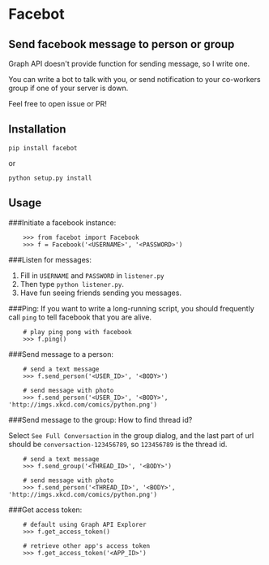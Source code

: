 Facebot
=======

Send facebook message to person or group
----------------------------------------
Graph API doesn't provide function for sending message, so I write one.

You can write a bot to talk with you, or send notification to your co-workers group if one of your server is down.

Feel free to open issue or PR!

Installation
------------
`pip install facebot`

or

`python setup.py install`

Usage
-----
###Initiate a facebook instance:
```
	>>> from facebot import Facebook
	>>> f = Facebook('<USERNAME>', '<PASSWORD>')
```

###Listen for messages:
1. Fill in `USERNAME` and `PASSWORD` in `listener.py`
2. Then type `python listener.py`.
3. Have fun seeing friends sending you messages.

###Ping:
If you want to write a long-running script,
you should frequently call `ping` to tell facebook that you are alive.
```
	# play ping pong with facebook
	>>> f.ping()
```

###Send message to a person:
```
	# send a text message
	>>> f.send_person('<USER_ID>', '<BODY>') 
	
	# send message with photo
	>>> f.send_person('<USER_ID>', '<BODY>', 'http://imgs.xkcd.com/comics/python.png')
```

###Send message to the group:
How to find thread id?

Select `See Full Conversaction` in the group dialog, and the last part of url should be `conversaction-123456789`, so `123456789` is the thread id.
```
	# send a text message
	>>> f.send_group('<THREAD_ID>', '<BODY>') 
	
	# send message with photo
	>>> f.send_person('<THREAD_ID>', '<BODY>', 'http://imgs.xkcd.com/comics/python.png')
```

###Get access token:
```
	# default using Graph API Explorer
	>>> f.get_access_token()
	
	# retrieve other app's access token
	>>> f.get_access_token('<APP_ID>')
```
